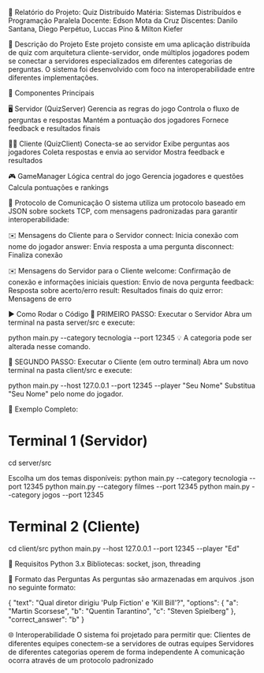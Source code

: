 📄 Relatório do Projeto: Quiz Distribuído
Matéria: Sistemas Distribuídos e Programação Paralela
Docente: Edson Mota da Cruz
Discentes: Danilo Santana, Diego Perpétuo, Luccas Pino & Milton Kiefer

🧠 Descrição do Projeto
Este projeto consiste em uma aplicação distribuída de quiz com arquitetura cliente-servidor, onde múltiplos jogadores podem se conectar a servidores especializados em diferentes categorias de perguntas.
O sistema foi desenvolvido com foco na interoperabilidade entre diferentes implementações.

🔧 Componentes Principais

🖥️ Servidor (QuizServer)
    Gerencia as regras do jogo
    Controla o fluxo de perguntas e respostas
    Mantém a pontuação dos jogadores
    Fornece feedback e resultados finais

🧑‍💻 Cliente (QuizClient)
    Conecta-se ao servidor
    Exibe perguntas aos jogadores
    Coleta respostas e envia ao servidor
    Mostra feedback e resultados

🎮 GameManager
    Lógica central do jogo
    Gerencia jogadores e questões
    Calcula pontuações e rankings

🔗 Protocolo de Comunicação
    O sistema utiliza um protocolo baseado em JSON sobre sockets TCP, com mensagens padronizadas para garantir interoperabilidade:

✉️ Mensagens do Cliente para o Servidor
    connect: Inicia conexão com nome do jogador
    answer: Envia resposta a uma pergunta
    disconnect: Finaliza conexão

✉️ Mensagens do Servidor para o Cliente
    welcome: Confirmação de conexão e informações iniciais
    question: Envio de nova pergunta
    feedback: Resposta sobre acerto/erro
    result: Resultados finais do quiz
    error: Mensagens de erro

▶️ Como Rodar o Código
    🔹 PRIMEIRO PASSO: Executar o Servidor
    Abra um terminal na pasta server/src e execute:

python main.py --category tecnologia --port 12345
💡 A categoria pode ser alterada nesse comando.

🔹 SEGUNDO PASSO: Executar o Cliente (em outro terminal)
Abra um novo terminal na pasta client/src e execute:

python main.py --host 127.0.0.1 --port 12345 --player "Seu Nome"
Substitua "Seu Nome" pelo nome do jogador.

🧪 Exemplo Completo:

# Terminal 1 (Servidor)
cd server/src

 Escolha um dos temas disponíveis:
python main.py --category tecnologia --port 12345
python main.py --category filmes --port 12345
python main.py --category jogos --port 12345

# Terminal 2 (Cliente)
cd client/src
python main.py --host 127.0.0.1 --port 12345 --player "Ed"
    
🐍 Requisitos
Python 3.x
Bibliotecas: socket, json, threading

📁 Formato das Perguntas
As perguntas são armazenadas em arquivos .json no seguinte formato:

   {
  "text": "Qual diretor dirigiu 'Pulp Fiction' e 'Kill Bill'?",
  "options": {
    "a": "Martin Scorsese",
    "b": "Quentin Tarantino",
    "c": "Steven Spielberg"
  },
  "correct_answer": "b"
 }
    
🌐 Interoperabilidade
O sistema foi projetado para permitir que:
    Clientes de diferentes equipes conectem-se a servidores de outras equipes
    Servidores de diferentes categorias operem de forma independente
    A comunicação ocorra através de um protocolo padronizado
